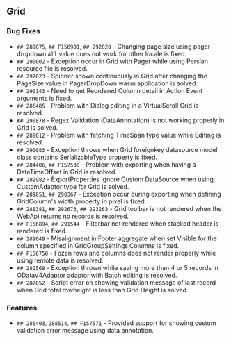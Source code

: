 ##  Grid

###    Bug Fixes

- `## 289075`, `## F156901`, `## 292820` - Changing page size using pager dropdown `All` value does not work for other locale is fixed.
- `## 290002` - Exception occur in Grid with Pager while using Persian resource file is resolved.
- `## 292023` - Spinner shown continuously in Grid after changing the PageSize value in PagerDropDown wasm application is solved.
- `## 290143` - Need to get Reordered Column detail in Action Event arguments is fixed.
- `## 286485` - Problem with Dialog editing in a VirtualScroll Grid is resolved.
- `## 290878` - Regex Validation (DataAnnotation) is not working properly in Grid is solved.
- `## 288612` - Problem with fetching TimeSpan type value while Editing is resolved.
- `## 290083` - Exception throws when Grid foreignkey datasource model class contains SerializableType property is fixed.
- `## 284406`, `## F157538` - Problem with exporting when having a DateTimeOffset in Grid is resolved.
- `## 289982` - ExportProperties ignore Custom DataSource when using CustomAdaptor type for Grid is solved.
- `## 289851`, `## 290367` - Exception occur during exporting when defining GridColumn's width property in pixel is fixed.
- `## 288381`, `## 292673`, `## 293263` - Grid toolbar is  not rendered when the WebApi returns no records  is resolved.
- `## F156894`, `## 291544` - Filterbar not rendered when stacked header is rendered is fixed.
- `## 289049` - Misalignment in Footer aggregate when set Visible for the column specified in GridGroupSettings.Columns is fixed.
- `## F156750` - Fozen rows and columns does not render properly while using remote data is resolved.
- `## 282568` - Exception thrown while saving more than 4 or 5 records in ODataV4Adaptor adaptor with Batch editing is resolved.
- `## 287052` - Script error on showing validation message of last record when Grid total rowheight is less than Grid Height is solved.

###  Features

- `## 286493`, `288514`, `## F157571` - Provided support for showing custom validation error message using data annotation.